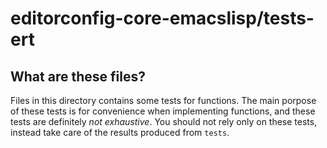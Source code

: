 editorconfig-core-emacslisp/tests-ert
=====================================

What are these files?
---------------------

Files in this directory contains some tests for functions.
The main porpose of these tests is for convenience when implementing functions,
and these tests are definitely *not exhaustive*.
You should not rely only on these tests, instead take care of the results
produced from `tests`.
